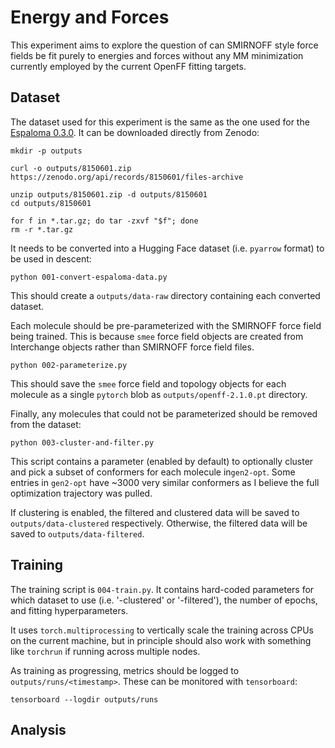 # Energy and Forces

This experiment aims to explore the question of can SMIRNOFF style force fields be fit purely to energies and forces
without any MM minimization currently employed by the current OpenFF fitting targets.

## Dataset

The dataset used for this experiment is the same as the one used for the [Espaloma 0.3.0](). It can be downloaded
directly from Zenodo:

```shell
mkdir -p outputs

curl -o outputs/8150601.zip https://zenodo.org/api/records/8150601/files-archive

unzip outputs/8150601.zip -d outputs/8150601
cd outputs/8150601

for f in *.tar.gz; do tar -zxvf "$f"; done
rm -r *.tar.gz
```

It needs to be converted into a Hugging Face dataset (i.e. `pyarrow` format) to be used in descent:

```shell
python 001-convert-espaloma-data.py
```

This should create a `outputs/data-raw` directory containing each converted dataset.

Each molecule should be pre-parameterized with the SMIRNOFF force field being trained. This is because `smee` force
field objects are created from Interchange objects rather than SMIRNOFF force field files.

```shell
python 002-parameterize.py
```

This should save the `smee` force field and topology objects for each molecule as a single `pytorch` blob as
`outputs/openff-2.1.0.pt` directory.

Finally, any molecules that could not be parameterized should be removed from the dataset:

```shell
python 003-cluster-and-filter.py
```

This script contains a parameter (enabled by default) to optionally cluster and pick a subset of conformers for each
molecule in`gen2-opt`. Some entries in `gen2-opt` have ~3000 very similar conformers as I believe the full optimization
trajectory was pulled.

If clustering is enabled, the filtered and clustered data will be saved to `outputs/data-clustered` respectively.
Otherwise, the filtered data will be saved to `outputs/data-filtered`.

## Training

The training script is `004-train.py`. It contains hard-coded parameters for which dataset to use (i.e. '-clustered'
or '-filtered'), the number of epochs, and fitting hyperparameters.

It uses `torch.multiprocessing` to vertically scale the training across CPUs on the current machine, but in principle
should also work with something like `torchrun` if running across multiple nodes.

As training as progressing, metrics should be logged to `outputs/runs/<timestamp>`. These can be monitored with
`tensorboard`:

```shell
tensorboard --logdir outputs/runs
```

## Analysis
